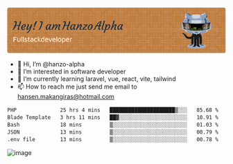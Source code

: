![Header](./github-header-image.png)

- 👋 Hi, I’m @hanzo-alpha
- 👀 I’m interested in software developer
- 🌱 I’m currently learning laravel, vue, react, vite, tailwind
- 📫 How to reach me just send me email to hansen.makangiras@hotmail.com 

<!---
hanzo-alpha/hanzo-alpha is a ✨ special ✨ repository because its `README.md` (this file) appears on your GitHub profile.
You can click the Preview link to take a look at your changes.
--->

<!--START_SECTION:waka-->

```txt
PHP              25 hrs 4 mins   █████████████████████▒░░░   85.68 %
Blade Template   3 hrs 11 mins   ██▓░░░░░░░░░░░░░░░░░░░░░░   10.91 %
Bash             18 mins         ▒░░░░░░░░░░░░░░░░░░░░░░░░   01.03 %
JSON             13 mins         ▒░░░░░░░░░░░░░░░░░░░░░░░░   00.79 %
.env file        13 mins         ▒░░░░░░░░░░░░░░░░░░░░░░░░   00.78 %
```

<!--END_SECTION:waka-->

![image](https://github.com/hanzo-alpha/hanzo-alpha/assets/111342797/c4bd2977-6123-4017-8652-6e166259b484)

